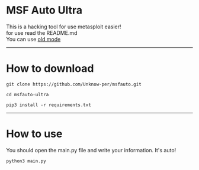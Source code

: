 <h1>MSF Auto Ultra </h1>
<p>
This is a hacking tool for use metasploit easier! 
<br />
for use read the README.md
<br/>
You can use <a href="https://github.com/Unknow-per/msfauto/" target="_blank">old mode</a>
</p>

<hr>

<h1>How to download</h1>

```
git clone https://github.com/Unknow-per/msfauto.git

cd msfauto-ultra

pip3 install -r requirements.txt
```

<hr>

<h1>How to use</h1>

<p>You should open the main.py file and write your information. It's auto! </p>

```
python3 main.py
```